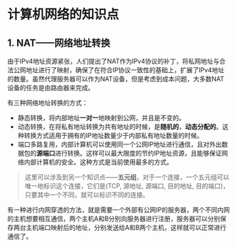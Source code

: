 # 计算机网络的知识点

## 1. NAT——网络地址转换

由于IPv4地址资源紧张，人们提出了NAT作为IPv4协议的补丁，将私网地址与合法公网地址进行了映射，确保了在符合IP协议一致性的基础上，扩展了IPv4地址的数量。虽然代理服务器可以作为NAT设备，但是考虑到成本问题，大多数NAT设备的任务是由路由器来完成。

有三种网络地址转换的方式：

* 静态转换，将内部地址**一对一**地映射到公网，并且是不变的。
* 动态转换，在将私有地址转换为共有地址的时候，是**随机的**，**动态分配的**。这种转换方式适用于拥有的IP地址数量少于内部私有地址数量的时候。
* 端口多路复用，内部计算机可以使用同一个公网IP地址进行通信，且对外出数据包的**源端口**进行转换。这样可以最大限度的节约IP地址资源，且能够保证网络内部计算机的安全。这种方式是当前使用最多的方式。

> 这里可以涉及到另一个知识点——**五元组**，对于一个连接，一个五元组可以唯一地标识这个连接，它们是(TCP, 源地址, 源端口, 目的地址, 目的端口)，只要其中一个不同，就可以标识不同的连接。

有一种进行内网穿透的方法，就是需要一个外部有公网IP的服务器，两个不同内网的主机想要相互通信，两个主机A和B分别向服务器进行注册，服务器可以分别保存两台主机端口映射后的地址，分别发送给A和B两个主机，这样就可以正常进行通信了。
